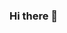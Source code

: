 ### Hi there 👋

<!--
**rmbhimani1/rmbhimani1** is a ✨ _special_ ✨ repository because its `README.md` (this file) appears on your GitHub profile.

Here are some ideas to get you started:

Name: Rashi Mihirbhai Bhimani
Section: OPS445 NCC
- 🔭 I’m currently working on ...
- 🌱 I’m currently learning ...
- 👯 I’m looking to collaborate on ...
- 🤔 I’m looking for help with ...
- 💬 Ask me about ...
- 📫 How to reach me: ...
- 😄 Pronouns: ...
- ⚡ Fun fact: ...
-->
